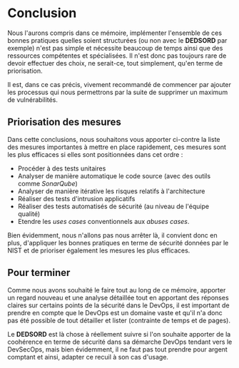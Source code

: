 # Conclusion

Nous l'aurons compris dans ce mémoire, implémenter l'ensemble de ces bonnes pratiques quelles soient structurées (ou non avec le **DEDSORD** par exemple) n'est pas simple et nécessite beaucoup de temps ainsi que des ressources compétentes et spécialisées. Il n'est donc pas toujours rare de devoir effectuer des choix, ne serait-ce, tout simplement, qu'en terme de priorisation.

Il est, dans ce cas précis, vivement recommandé de commencer par ajouter les processus qui nous permettrons par la suite de supprimer un maximum de vulnérabilités.

## Priorisation des mesures

Dans cette conclusions, nous souhaitons vous apporter ci-contre la liste des mesures importantes à mettre en place rapidement, ces mesures sont les plus efficaces si elles sont positionnées dans cet ordre :

- Procéder à des tests unitaires
- Analyser de manière automatique le code source (avec des outils comme *SonarQube*)
- Analyser de manière itérative les risques relatifs à l'architecture
- Réaliser des tests d'intrusion applicatifs
- Réaliser des tests automatisés de sécurité (au niveau de l'équipe qualité)
- Etendre les *uses cases* conventionnels aux *abuses cases*.

Bien évidemment, nous n'allons pas nous arrêter là, il convient donc en plus, d'appliquer les bonnes pratiques en terme de sécurité données par le NIST et de prioriser également les mesures les plus efficaces.

## Pour terminer

Comme nous avons souhaité le faire tout au long de ce mémoire, apporter un regard nouveau et une analyse détaillée tout en apportant des réponses claires sur certains points de la sécurité dans le DevOps, il est important de prendre en compte que le DevOps est un domaine vaste et qu'il n'a donc pas été possible de tout détailler et lister (contrainte de temps et de pages).

Le **DEDSORD** est là chose à réellement suivre si l'on souhaite apporter de la coohérence en terme de sécurité dans sa démarche DevOps tendant vers le DevSecOps, mais bien évidemment, il ne faut pas tout prendre pour argent comptant et ainsi, adapter ce recuil à son cas d'usage.
